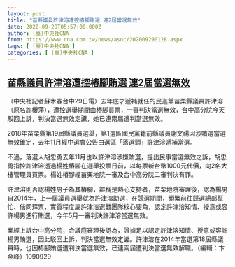 ```yaml
---
layout: post
title: "苗縣議員許津溶遭控樁腳賄選 連2屆當選無效"
date: 2020-09-29T05:57:00.000Z
author: (臺)中央社CNA
from: https://www.cna.com.tw/news/asoc/202009290128.aspx
tags: [ (臺)中央社CNA ]
categories: [ (臺)中央社CNA ]
---
```

<!--1601359020000-->
[苗縣議員許津溶遭控樁腳賄選 連2屆當選無效](https://www.cna.com.tw/news/asoc/202009290128.aspx)
------

<div>
<div></div><div class="paragraph"><p>（中央社記者蘇木春台中29日電）去年底才遞補就任的民進黨苗栗縣議員許津溶（原名許櫻萍），遭控選舉期間由樁腳買票，一審判決當選無效，台中高分院今天駁回上訴，判決當選無效定讞，她已連兩屆遭判當選無效。</p><p>2018年苗栗縣第19屆縣議員選舉，第1選區國民黨籍前縣議員謝文禓因涉賄選當選無效確定，去年11月經中選會公告由選區「落選頭」許津溶遞補當選。</p><p>不過，落選人胡忠勇去年11月也以許津溶涉嫌賄選，提出民事當選無效之訴，胡忠勇指控許津溶透過楊姓樁腳在選舉投票日前，以每票新台幣1000元代價，向2名大樓管理員買票。楊姓樁腳經苗栗地院一審及台中高分院二審判決有罪。</p><p>許津溶則否認楊姓男子為其樁腳，辯稱是熱心支持者，苗栗地院審理後，認為楊男自2014年，上一屆議員選舉就為許津溶助選，在競選期間，頻繁前往競選總部幫忙、偕同拜票，實質程度屬許津溶選戰團隊核心要角，認定許津溶知情、授意或容許楊男進行賄選，今年5月一審判決許津溶當選無效。</p><p>案經上訴台中高分院，合議庭審理後認為，證據足以認定許津溶知情、授意或容許楊男賄選，因此駁回上訴，判決當選無效定讞。許津溶在2014年當選第18屆縣議員時，也因樁腳賄選遭判決當選無效，已連兩屆遭判決當選無效解職。（編輯：卞金峰）1090929</p></div>
</div>
